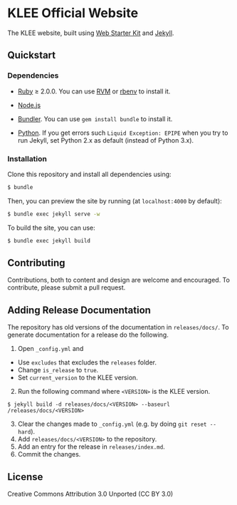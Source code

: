 # KLEE Official Website

The KLEE website, built using [Web Starter Kit](http://developers.google.com/web/starter-kit) and [Jekyll](http://jekyllrb.com/).

## Quickstart

### Dependencies

* [Ruby](https://www.ruby-lang.org/) ≥ 2.0.0.  You can use [RVM](http://rvm.io/) or [rbenv](https://github.com/sstephenson/rbenv) to install it.

* [Node.js](https://www.ruby-lang.org/)

* [Bundler](http://bundler.io/).  You can use `gem install bundle` to install it.

* [Python](https://nodejs.org/). If you get errors such `Liquid Exception: EPIPE` when you try to run Jekyll, set Python 2.x as default (instead of Python 3.x).


### Installation

Clone this repository and install all dependencies using:

```bash
$ bundle
```

Then, you can preview the site by running (at `localhost:4000` by default):

```bash
$ bundle exec jekyll serve -w
```

To build the site, you can use:

```bash
$ bundle exec jekyll build
```

## Contributing

Contributions, both to content and design are welcome and encouraged. To contribute, please submit a pull request.

## Adding Release Documentation

The repository has old versions of the documentation in `releases/docs/`. To generate documentation for a release
do the following.

1. Open `_config.yml` and
 - Use `excludes` that excludes the `releases` folder.
 - Change `is_release` to `true`.
 - Set `current_version` to the KLEE version.

2. Run the following command where `<VERSION>` is the KLEE version.

```
$ jekyll build -d releases/docs/<VERSION> --baseurl /releases/docs/<VERSION>
```

3. Clear the changes made to `_config.yml` (e.g. by doing `git reset --hard`).
4. Add `releases/docs/<VERSION>` to the repository.
5. Add an entry for the release in `releases/index.md`.
6. Commit the changes.

## License

Creative Commons Attribution 3.0 Unported (CC BY 3.0)
